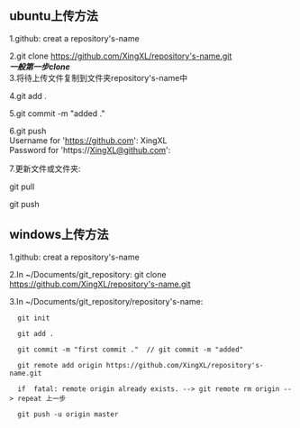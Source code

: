   ubuntu上传方法
--------------------------- 
  1.github: creat a repository's-name
  
  2.git clone https://github.com/XingXL/repository's-name.git  
  ***一般第一步clone***   
  3.将待上传文件复制到文件夹repository's-name中
    
  4.git add .
  
  5.git commit -m "added ."
  
  6.git push  
  Username for 'https://github.com': XingXL  
  Password for 'https://XingXL@github.com':
    
  7.更新文件或文件夹:
  
  git pull
  
  git push
  
  windows上传方法
--------------------------- 
  1.github: creat a repository's-name
  
  2.In ~/Documents/git_repository: git clone https://github.com/XingXL/repository's-name.git
  
  3.In ~/Documents/git_repository/repository's-name: 
      
      git init
      
      git add .
      
      git commit -m "first commit ."  // git commit -m "added"
      
      git remote add origin https://github.com/XingXL/repository's-name.git
      
      if  fatal: remote origin already exists. --> git remote rm origin --> repeat 上一步
      
      git push -u origin master

